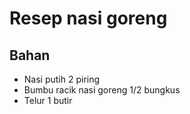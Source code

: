 # Resep nasi goreng

## Bahan
- Nasi putih 2 piring
- Bumbu racik nasi goreng 1/2 bungkus
- Telur 1 butir
